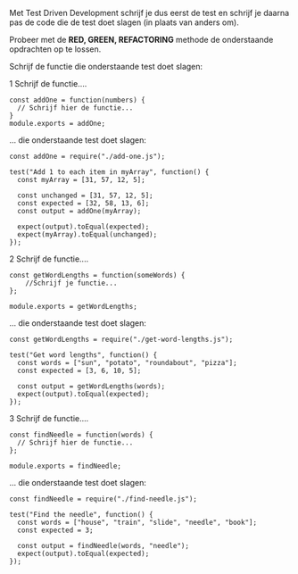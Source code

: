 Met Test Driven Development schrijf je dus eerst de test en schrijf je daarna pas de code die de test doet slagen (in plaats van anders om).

Probeer met de **RED, GREEN, REFACTORING** methode de onderstaande opdrachten op te lossen.

Schrijf de functie die onderstaande test doet slagen:

1 Schrijf de functie....

    const addOne = function(numbers) {
      // Schrijf hier de functie...
    }
    module.exports = addOne;

... die onderstaande test doet slagen:

    const addOne = require("./add-one.js");

    test("Add 1 to each item in myArray", function() {
      const myArray = [31, 57, 12, 5];

      const unchanged = [31, 57, 12, 5];
      const expected = [32, 58, 13, 6];
      const output = addOne(myArray);

      expect(output).toEqual(expected);
      expect(myArray).toEqual(unchanged);
    });

2 Schrijf de functie....

    const getWordLengths = function(someWords) {
        //Schrijf je functie...
    };

    module.exports = getWordLengths;

... die onderstaande test doet slagen:

    const getWordLengths = require("./get-word-lengths.js");

    test("Get word lengths", function() {
      const words = ["sun", "potato", "roundabout", "pizza"];
      const expected = [3, 6, 10, 5];

      const output = getWordLengths(words);
      expect(output).toEqual(expected);
    });

3 Schrijf de functie....

    const findNeedle = function(words) {
      // Schrijf hier de functie...
    };

    module.exports = findNeedle;

... die onderstaande test doet slagen:

    const findNeedle = require("./find-needle.js");

    test("Find the needle", function() {
      const words = ["house", "train", "slide", "needle", "book"];
      const expected = 3;

      const output = findNeedle(words, "needle");
      expect(output).toEqual(expected);
    });


